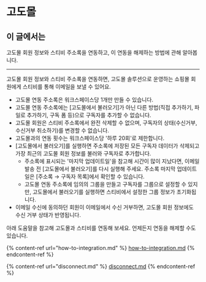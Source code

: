 # 고도몰

## 이 글에서는

고도몰 회원 정보와 스티비 주소록을 연동하고, 이 연동을 해제하는 방법에 관해 알아봅니다.

***

고도몰 회원 정보와 스티비 주소록을 연동하면, 고도몰 솔루션으로 운영하는 쇼핑몰 회원에게 스티비를 통해 이메일을 보낼 수 있어요.

* 고도몰 연동 주소록은 워크스페이스당 1개만 만들 수 있습니다.
* 고도몰 연동 주소록에는 \[고도몰에서 불러오기]가 아닌 다른 방법(직접 추가하기, 파일로 추가하기, 구독 폼 등)으로 구독자를 추가할 수 없습니다.
* 고도몰 회원은 스티비 주소록에서 완전 삭제할 수 없으며, 구독자의 상태(수신거부, 수신거부 취소하기)를 변경할 수 없습니다.
* 고도몰과의 연동 횟수는 워크스페이스당 '하루 20회'로 제한합니다.
* \[고도몰에서 불러오기]를 실행하면 주소록에 저장된 모든 구독자 데이터가 삭제되고 가장 최근의 고도몰 회원 정보를 불러와 구독자로 추가합니다.
  * 주소록에 표시되는 '마지막 업데이트일'을 참고해 시간이 많이 지났다면, 이메일 발송 전 \[고도몰에서 불러오기]를 다시 실행해 주세요. 주소록 마지막 업데이트일은 \[주소록 → 구독자 목록]에서 확인할 수 있습니다.
  * 고도몰 연동 주소록에 임의의 그룹을 만들고 구독자를 그룹으로 설정할 수 있지만, 고도몰에서 불러오기를 실행하면 스티비에서 설정한 그룹 정보가 초기화됩니다.
* 이메일 수신에 동의하던 회원이 이메일에서 수신 거부하면, 고도몰 회원 정보에도 수신 거부 상태가 반영됩니다.

아래 도움말을 참고해 고도몰과 스티비를 연동해 보세요. 언제든지 연동을 해제할 수도 있습니다.

{% content-ref url="how-to-integration.md" %}
[how-to-integration.md](how-to-integration.md)
{% endcontent-ref %}

{% content-ref url="disconnect.md" %}
[disconnect.md](disconnect.md)
{% endcontent-ref %}
